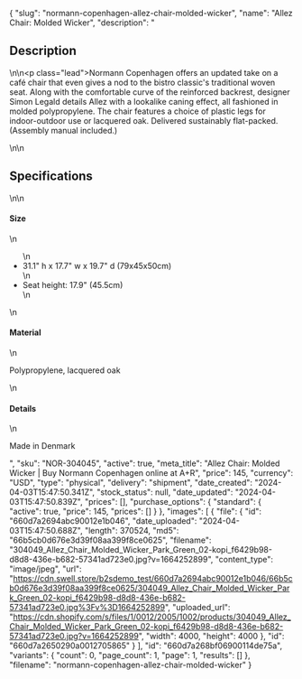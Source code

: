 {
  "slug": "normann-copenhagen-allez-chair-molded-wicker",
  "name": "Allez Chair: Molded Wicker",
  "description": "<h2>Description</h2>\n<!-- split -->\n<p class=\"lead\">Normann Copenhagen offers an updated take on a café chair that even gives a nod to the bistro classic's traditional woven seat. Along with the comfortable curve of the reinforced backrest, designer Simon Legald details Allez with a lookalike caning effect, all fashioned in molded polypropylene. The chair features a choice of plastic legs for indoor-outdoor use or lacquered oak. Delivered sustainably flat-packed. (Assembly manual included.)</p>\n<!-- split -->\n<h2>Specifications</h2>\n<!-- split -->\n<h4>Size</h4>\n<ul>\n<li>31.1\" h x 17.7\" w x 19.7\" d (79x45x50cm)</li>\n<li>Seat height: 17.9\" (45.5cm)</li>\n</ul>\n<h4>Material</h4>\n<p>Polypropylene, lacquered oak</p>\n<h4>Details</h4>\n<p>Made in Denmark</p>",
  "sku": "NOR-304045",
  "active": true,
  "meta_title": "Allez Chair: Molded Wicker | Buy Normann Copenhagen online at A+R",
  "price": 145,
  "currency": "USD",
  "type": "physical",
  "delivery": "shipment",
  "date_created": "2024-04-03T15:47:50.341Z",
  "stock_status": null,
  "date_updated": "2024-04-03T15:47:50.839Z",
  "prices": [],
  "purchase_options": {
    "standard": {
      "active": true,
      "price": 145,
      "prices": []
    }
  },
  "images": [
    {
      "file": {
        "id": "660d7a2694abc90012e1b046",
        "date_uploaded": "2024-04-03T15:47:50.688Z",
        "length": 370524,
        "md5": "66b5cb0d676e3d39f08aa399f8ce0625",
        "filename": "304049_Allez_Chair_Molded_Wicker_Park_Green_02-kopi_f6429b98-d8d8-436e-b682-57341ad723e0.jpg?v=1664252899",
        "content_type": "image/jpeg",
        "url": "https://cdn.swell.store/b2sdemo_test/660d7a2694abc90012e1b046/66b5cb0d676e3d39f08aa399f8ce0625/304049_Allez_Chair_Molded_Wicker_Park_Green_02-kopi_f6429b98-d8d8-436e-b682-57341ad723e0.jpg%3Fv%3D1664252899",
        "uploaded_url": "https://cdn.shopify.com/s/files/1/0012/2005/1002/products/304049_Allez_Chair_Molded_Wicker_Park_Green_02-kopi_f6429b98-d8d8-436e-b682-57341ad723e0.jpg?v=1664252899",
        "width": 4000,
        "height": 4000
      },
      "id": "660d7a2650290a0012705865"
    }
  ],
  "id": "660d7a268bf06900114de75a",
  "variants": {
    "count": 0,
    "page_count": 1,
    "page": 1,
    "results": []
  },
  "filename": "normann-copenhagen-allez-chair-molded-wicker"
}